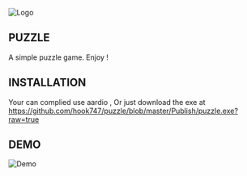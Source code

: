 ![Logo](https://raw.githubusercontent.com/hook747/puzzle/master/resource/logo.png)

## PUZZLE
A simple puzzle game. Enjoy !

## INSTALLATION

Your can complied use aardio , Or just download the exe at https://github.com/hook747/puzzle/blob/master/Publish/puzzle.exe?raw=true

## DEMO

![Demo](https://github.com/hook747/puzzle/raw/master/resource/demo.gif)
